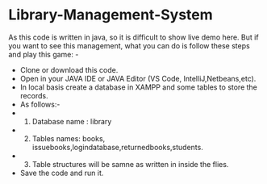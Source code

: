 # Library-Management-System
As this code is written in java, so it is difficult to show live demo here. 
But if you want to see this management, what you can do is follow these steps and play this game: -

- Clone or download this code.
- Open in your JAVA IDE or JAVA Editor (VS Code, IntelliJ,Netbeans,etc).
- In local basis create a database in XAMPP and some tables to store the records. 
- As follows:-
- 1. Database name : library
- 2. Tables names: books, issuebooks,logindatabase,returnedbooks,students.
- 3. Table structures will  be samne as written in inside the flies.
- Save the code and run it.
